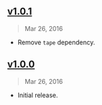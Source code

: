 ## [v1.0.1]
> Mar 26, 2016

- Remove `tape` dependency.

[v1.0.1]: https://github.com/rstacruz/async-then/compare/v1.0.0...v1.0.1

## [v1.0.0]
> Mar 26, 2016

- Initial release.

[v1.0.0]: https://github.com/rstacruz/async-then/tree/v1.0.0

